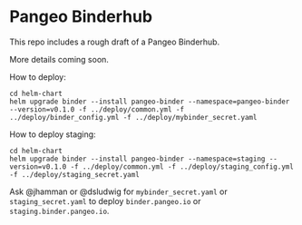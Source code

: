 Pangeo Binderhub
================

This repo includes a rough draft of a Pangeo Binderhub.

More details coming soon.

How to deploy:
```
cd helm-chart
helm upgrade binder --install pangeo-binder --namespace=pangeo-binder --version=v0.1.0 -f ../deploy/common.yml -f ../deploy/binder_config.yml -f ../deploy/mybinder_secret.yaml
```

How to deploy staging:
```
cd helm-chart
helm upgrade binder --install pangeo-binder --namespace=staging --version=v0.1.0 -f ../deploy/common.yml -f ../deploy/staging_config.yml -f ../deploy/staging_secret.yaml
```

Ask @jhamman or @dsludwig for ``mybinder_secret.yaml`` or
``staging_secret.yaml`` to deploy ``binder.pangeo.io`` or
``staging.binder.pangeo.io``.
